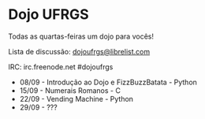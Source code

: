 # Dojo UFRGS

Todas as quartas-feiras um dojo para vocês!

Lista de discussão: dojoufrgs@librelist.com

IRC: irc.freenode.net \#dojoufrgs

* 08/09 - Introdução ao Dojo e FizzBuzzBatata - Python
* 15/09 - Numerais Romanos - C
* 22/09 - Vending Machine - Python
* 29/09 - ??? 



